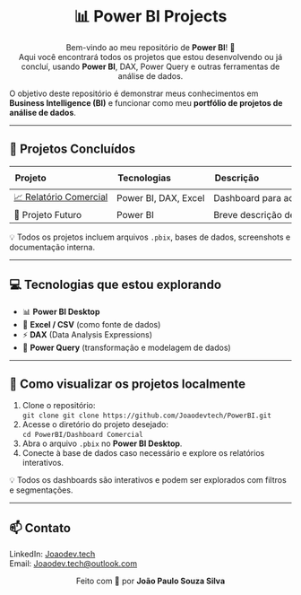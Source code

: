 <h1 align="center">📊 Power BI Projects</h1>

<p align="center">
Bem-vindo ao meu repositório de <b>Power BI</b>! 🚀<br>
Aqui você encontrará todos os projetos que estou desenvolvendo ou já concluí, usando <b>Power BI</b>, DAX, Power Query e outras ferramentas de análise de dados.
</p>

<p>
O objetivo deste repositório é demonstrar meus conhecimentos em <b>Business Intelligence (BI)</b> e funcionar como meu <b>portfólio de projetos de análise de dados</b>.
</p>

<hr>

<h2>🌟 Projetos Concluídos</h2>

<table style="width:100%; table-layout: fixed; border-collapse: collapse;">
  <thead>
    <tr>
      <th style="text-align:left; padding:10px; white-space: nowrap;">Projeto</th>
      <th style="text-align:left; padding:10px; white-space: nowrap;">Tecnologias</th>
      <th style="text-align:left; padding:10px; white-space: nowrap;">Descrição</th>
    </tr>
  </thead>
  <tbody>
    <tr>
      <td style="white-space: nowrap;"><a href="https://github.com/Joaodevtech/Power-BI/tree/main/Dashboard%20Comercial">📈 Relatório Comercial</a></td>
      <td style="white-space: nowrap;">Power BI, DAX, Excel</td>
      <td style="white-space: nowrap;">Dashboard para acompanhamento de vendas, faturamento e desempenho por produto, categoria e filial.</td>
    </tr>
    <tr>
      <td style="white-space: nowrap;">🚀 Projeto Futuro</td>
      <td style="white-space: nowrap;">Power BI</td>
      <td style="white-space: nowrap;">Breve descrição de um projeto em desenvolvimento.</td>
    </tr>
  </tbody>
</table>

<p>💡 Todos os projetos incluem arquivos <code>.pbix</code>, bases de dados, screenshots e documentação interna.</p>

<hr>

<h2>💻 Tecnologias que estou explorando</h2>
<ul>
  <li>📊 <b>Power BI Desktop</b></li>
  <li>📄 <b>Excel / CSV</b> (como fonte de dados)</li>
  <li>⚡ <b>DAX</b> (Data Analysis Expressions)</li>
  <li>🔄 <b>Power Query</b> (transformação e modelagem de dados)</li>
</ul>

<hr>

<h2>🚀 Como visualizar os projetos localmente</h2>
<ol>
  <li>Clone o repositório:<br>
    <code>git clone git clone https://github.com/Joaodevtech/PowerBI.git</code>
  </li>
  <li>Acesse o diretório do projeto desejado:<br>
    <code>cd PowerBI/Dashboard Comercial</code>
  </li>
  <li>Abra o arquivo <code>.pbix</code> no <b>Power BI Desktop</b>.</li>
  <li>Conecte à base de dados caso necessário e explore os relatórios interativos.</li>
</ol>

<p>💡 Todos os dashboards são interativos e podem ser explorados com filtros e segmentações.</p>

<hr>

<h2>📫 Contato</h2>
<p>
LinkedIn: <a href="https://www.linkedin.com/in/joaopaulodevtech">Joaodev.tech</a><br>
Email: <a href="mailto:joaodev.tech@outlook.com">Joaodev.tech@outlook.com</a>
</p>

<p align="center">Feito com 💙 por <b>João Paulo Souza Silva</b></p>
